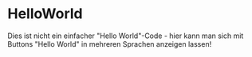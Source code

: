 # HelloWorld
Dies ist nicht ein einfacher "Hello World"-Code - hier kann man sich mit Buttons "Hello World" in mehreren Sprachen anzeigen lassen!
